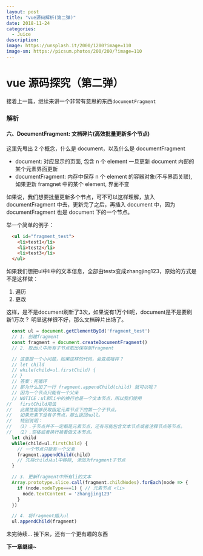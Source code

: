 ```yaml
---
layout: post
title: "vue源码解析(第二弹)"
date: 2018-11-24
categories:
  - Juice
description: 
image: https://unsplash.it/2000/1200?image=110
image-sm: https://picsum.photos/200/200/?image=110
---
```


# vue 源码探究（第二弹）

接着上一篇，继续来讲一个非常有意思的东西`documentFragment`

### 解析

#### 六、DocumentFragment: 文档碎片(高效批量更新多个节点)

这里先甩出 2 个概念，什么是 document，以及什么是 documentFragment

- document: 对应显示的页面, 包含 n 个 element 一旦更新 document 内部的某个元素界面更新
- documentFragment: 内存中保存 n 个 element 的容器对象(不与界面关联), 如果更新 framgnet 中的某个 element, 界面不变

如果说，我们想要批量更新多个节点，可不可以这样理解，放入 documentFragment 中去，更新完了之后，再插入 document 中，因为 documentFragment 也是 document 下的一个节点。

举一个简单的例子：

```HTML
  <ul id="fragment_test">
    <li>test1</li>
    <li>test2</li>
    <li>test3</li>
  </ul>
```

如果我们想把ul中li中的文本信息，全部由testx变成zhangjing123，原始的方式是不是这样做：
1. 遍历
2. 更改

这样，是不是document刷新了3次，如果说有1万个li呢，document是不是要刷新1万次？
明显这样很不好，那么文档碎片出场了。

```js
  const ul = document.getElementById('fragment_test')
  // 1. 创建fragment
  const fragment = document.createDocumentFragment()
  // 2. 取出ul中所有子节点取出保存到fragment

  // 这里提一个小问题，如果这样的代码，会变成啥样？
  // let child
  // while(child=ul.firstChild) { 
  // }
  // 答案：死循环
  // 那为什么加了一行 fragment.appendChild(child) 就可以呢？
  // 因为一个节点只能有一个父亲
  // NOTICE：ul和li中的换行也是一个文本节点，所以我们使用
//   firstChild用法
//   此属性能够获取指定元素节点下的第一个子节点。
//   如果元素下没有子节点，那么返回null。
//   特别说明：
//  （1）.子节点并不一定都是元素节点，还有可能包含文本节点或者注释节点等节点。
//  （2）.空格或者换行被看做文本节点。
  let child
  while(child=ul.firstChild) { 
    // 一个节点只能有一个父亲
    fragment.appendChild(child)  
    // 先将child从ul中移除, 添加为fragment子节点
  }

  // 3. 更新fragment中所有li的文本
  Array.prototype.slice.call(fragment.childNodes).forEach(node => {
    if (node.nodeType===1) { // 元素节点 <li>
      node.textContent = 'zhangjing123'
    }
  })

  // 4. 将fragment插入ul
  ul.appendChild(fragment)

```

未完待续... 
接下来，还有一个更有趣的东西

**下一章继续~**
